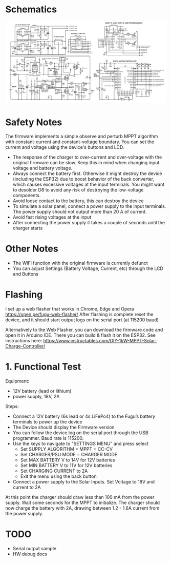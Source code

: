 # Schematics

![Schematics](assets/schematics.png)

# Safety Notes

The firmware implements a simple observe and perturb MPPT algorithm with constant-current and constant-voltage boundary.
You can set the current and voltage using the device's buttons and LCD.

- The response of the charger to over-current and over-voltage with the original firmware can be slow. Keep this in mind
  when changing input voltage and battery voltage.
- Always connect the battery first. Otherwise it might destroy the device (including the ESP32) due to boost behavior of
  the buck converter, which causes excessive voltages at the input terminals. You might want to desolder D8 to avoid any
  risk of destroying the low-voltage components.
- Avoid loose contact to the battery, this can destroy the device
- To simulate a solar panel, connect a power supply to the input terminals. The power supply should not output more than
  20 A of current.
- Avoid fast rising voltages at the input
- After connecting the power supply it takes a couple of seconds until the charger starts

# Other Notes

- The WiFi function with the original firmware is currently defunct
- You can adjust Settings (Battery Voltage, Current, etc) through the LCD and Buttons

# Flashing

I set up a web flasher that works in Chrome, Edge and Opera
https://open.pe/fugu-web-flasher/
After flashing is complete reset the device, and it should start output logs on the serial port (at 115200 baud)

Alternatively to the Web Flasher, you can download the firmware code and open it in Arduino IDE. There you can build &
flash it on the ESP32. See instructions here: https://www.instructables.com/DIY-1kW-MPPT-Solar-Charge-Controller/

# 1. Functional Test
Equipment:
- 12V battery (lead or lithium)
- power supply, 18V, 2A

Steps:
- Connect a 12V battery (6s lead or 4s LiFePo4) to the Fugu’s battery terminals to power up the device
- The Device should display the Firmware version
- You can follow the device log on the serial port through the USB programmer. Baud rate is 115200.
- Use the keys to navigate to “SETTINGS MENU” and press select
  - Set SUPPLY ALGORITHM = MPPT + CC-CV
  - Set CHARGER/PSU MODE = CHARGER MODE 
  - Set MAX BATTERY V   to 14V for 12V batteries
  - Set MIN BATTERY V  to 11V for 12V batteries
  - Set CHARGING CURRENT to 2A
  - Exit the menu using the back button
- Connect a power supply to the Solar Inputs. Set Voltage to 18V and current to 2A

At this point the charger should draw less than 100 mA from the power supply.
Wait some seconds for the MPPT to initialize.
The charger should now charge the battery with 2A, drawing between 1.2 - 1.6A current from the power supply.


# TODO
- Serial output sample
- HW debug docs